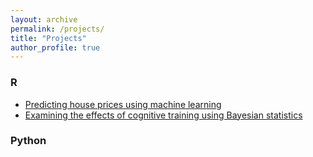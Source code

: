 ```yaml
---
layout: archive
permalink: /projects/
title: "Projects"
author_profile: true
---
```


### R
* [Predicting house prices using machine learning](rpubs/dfellman/houseprices/)
* [Examining the effects of cognitive training using Bayesian statistics](http://rpubs.com/dfellman/bayes)


### Python
